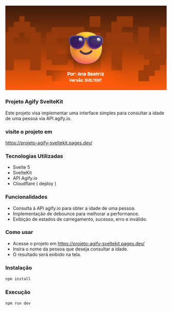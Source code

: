 ![Projeto Agify](static/images/thumb-sveltekit.webp)

### Projeto Agify SvelteKit

Este projeto visa implementar uma interface simples para consultar a idade de uma pessoa via API agify.io.

### visite o projeto em 

https://projeto-agify-sveltekit.pages.dev/

### Tecnologias Utilizadas

- Svelte 5
- SvelteKit
- API Agify.io
- Cloudflare ( deploy )

### Funcionalidades

- Consulta à API agify.io para obter a idade de uma pessoa.
- Implementação de debounce para melhorar a performance.
- Exibição de estados de carregamento, sucesso, erro e inválido.

### Como usar

- Acesse o projeto em https://projeto-agify-sveltekit.pages.dev/
- Insira o nome da pessoa que deseja consultar a idade.
- O resultado será exibido na tela.

### Instalação

```bash
npm install
```

### Execução

```bash
npm run dev
```


